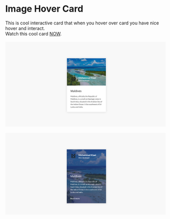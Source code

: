# Image Hover Card
This is cool interactive card that when you hover over card you have nice hover and interact.<br/>
Watch this cool card [NOW](https://mohammadkiaei.github.io/Image-Hover-Card/).
<br/>
<br/>
![Image Hover1](https://github.com/mohammadkiaei/Image-Hover-Card/blob/master/img/ImageHoverCard1.png)
<br/>
<br/>
![Image Hover2](https://github.com/mohammadkiaei/Image-Hover-Card/blob/master/img/ImageHoverCard2.png)
<br/>
